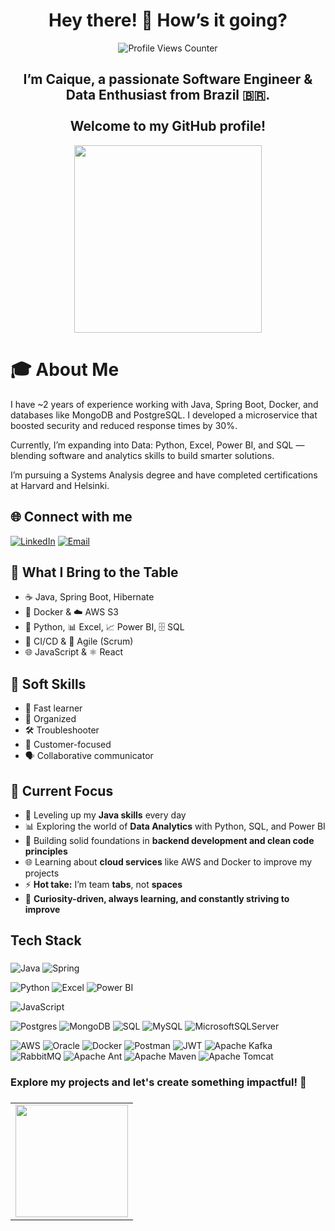 <h1 align="center">Hey there! 👋 How’s it going?</h1>

<div align="center" style="margin-bottom: 20px;">
  <img src="https://profile-counter.glitch.me/devCaiquedePaula/count.svg?" alt="Profile Views Counter" />
</div>

<h2 align="center">
  I’m <strong>Caique</strong>, a passionate Software Engineer & Data Enthusiast from Brazil 🇧🇷.<br />
  <br>
  Welcome to my GitHub profile!
</h2>

<div align="center">
  <img src="https://media2.giphy.com/media/v1.Y2lkPTc5MGI3NjExdzEwbHpseWhxNGV3ZXlsdDBzcXd4aHJrNWZ5emJiNGk5YWQ0aGkxNyZlcD12MV9pbnRlcm5hbF9naWZfYnlfaWQmY3Q9Zw/LaVp0AyqR5bGsC5Cbm/giphy.gif" width="300" />
</div>



###

# 🎓 About Me

I have ~2 years of experience working with Java, Spring Boot, Docker, and databases like MongoDB and PostgreSQL. I developed a microservice that boosted security and reduced response times by 30%.

Currently, I’m expanding into Data: Python, Excel, Power BI, and SQL — blending software and analytics skills to build smarter solutions.

I’m pursuing a Systems Analysis degree and have completed certifications at Harvard and Helsinki.

## 🌐 Connect with me

[![LinkedIn](https://img.shields.io/badge/-LinkedIn-0A66C2?style=for-the-badge&logo=linkedin&logoColor=white)](https://www.linkedin.com/in/caique-nascimento-643252238/)
[![Email](https://img.shields.io/badge/-Email-D14836?style=for-the-badge&logo=gmail&logoColor=white)](mailto:dev.caiquedepaula@gmail.com)

## 💼 What I Bring to the Table

- ☕ Java, Spring Boot, Hibernate  
- 🐳 Docker & ☁️ AWS S3  
- 🐍 Python, 📊 Excel, 📈 Power BI, 🗄️ SQL  
- 🔄 CI/CD & 🚀 Agile (Scrum)  
- 🌐 JavaScript & ⚛️ React  



## 🧠 Soft Skills

- 🚀 Fast learner  
- 📅 Organized  
- 🛠️ Troubleshooter  
- 🤝 Customer-focused  
- 🗣️ Collaborative communicator  


###

## 🔭 Current Focus

- 🚀 Leveling up my **Java skills** every day  
- 📊 Exploring the world of **Data Analytics** with Python, SQL, and Power BI  
- 🎯 Building solid foundations in **backend development and clean code principles**  
- 🌐 Learning about **cloud services** like AWS and Docker to improve my projects  
- ⚡ **Hot take:** I’m team **tabs**, not **spaces**  
- 🧠 **Curiosity-driven, always learning, and constantly striving to improve**  


###

<h2 align="left">Tech Stack</h2>

###

<div align="left">

  ![Java](https://img.shields.io/badge/java-%23ED8B00.svg?style=for-the-badge&logo=openjdk&logoColor=white)
  ![Spring](https://img.shields.io/badge/spring-%236DB33F.svg?style=for-the-badge&logo=spring&logoColor=white)
  
  ![Python](https://img.shields.io/badge/python-%233776AB.svg?style=for-the-badge&logo=python&logoColor=white)
  ![Excel](https://img.shields.io/badge/Microsoft%20Excel-217346?style=for-the-badge&logo=microsoft-excel&logoColor=white)
  ![Power BI](https://img.shields.io/badge/Power%20BI-F2C811?style=for-the-badge&logo=power-bi&logoColor=black)
 
  ![JavaScript](https://img.shields.io/badge/javascript-%23323330.svg?style=for-the-badge&logo=javascript&logoColor=%23F7DF1E) 
  
  ![Postgres](https://img.shields.io/badge/postgres-%23316192.svg?style=for-the-badge&logo=postgresql&logoColor=white) 
  ![MongoDB](https://img.shields.io/badge/MongoDB-%234ea94b.svg?style=for-the-badge&logo=mongodb&logoColor=white)
   ![SQL](https://img.shields.io/badge/SQL-4479A1?style=for-the-badge&logo=sql&logoColor=white)
  ![MySQL](https://img.shields.io/badge/mysql-%2300000f.svg?style=for-the-badge&logo=mysql&logoColor=white) 
  ![MicrosoftSQLServer](https://img.shields.io/badge/Microsoft%20SQL%20Server-CC2927?style=for-the-badge&logo=microsoft%20sql%20server&logoColor=white) 

  ![AWS](https://img.shields.io/badge/AWS-%23FF9900.svg?style=for-the-badge&logo=amazon-aws&logoColor=white) 
  ![Oracle](https://img.shields.io/badge/Oracle-F80000?style=for-the-badge&logo=oracle&logoColor=white) 
  ![Docker](https://img.shields.io/badge/docker-%230db7ed.svg?style=for-the-badge&logo=docker&logoColor=white) 
  ![Postman](https://img.shields.io/badge/Postman-FF6C37?style=for-the-badge&logo=postman&logoColor=white) 
  ![JWT](https://img.shields.io/badge/JWT-black?style=for-the-badge&logo=JSON%20web%20tokens)
  ![Apache Kafka](https://img.shields.io/badge/Apache%20Kafka-000?style=for-the-badge&logo=apachekafka) 
  ![RabbitMQ](https://img.shields.io/badge/rabbitmq-FF6600?style=for-the-badge&logo=rabbitmq&logoColor=white)
  ![Apache Ant](https://img.shields.io/badge/Apache%20Ant-A81C7D?style=for-the-badge&logo=Apache%20Ant&logoColor=white) 
  ![Apache Maven](https://img.shields.io/badge/Apache%20Maven-C71A36?style=for-the-badge&logo=Apache%20Maven&logoColor=white) 
  ![Apache Tomcat](https://img.shields.io/badge/apache%20tomcat-%23F8DC75.svg?style=for-the-badge&logo=apache-tomcat&logoColor=black)
  
</div>

### Explore my projects and let's create something impactful! 🚀

###

<div align="center">

<table>
  <tr>
    <td><img src="https://github-readme-stats.vercel.app/api/top-langs/?username=devCaiquedePaula&theme=dark&hide_border=false&include_all_commits=false&count_private=false&layout=compact" height="180em" /></td
  </tr>
</table>

</div>




###

###

